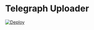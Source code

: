 # Telegraph Uploader
[![Deploy](https://www.herokucdn.com/deploy/button.svg)](https://heroku.com/deploy?template=https://github.com/pk-628996/Tgraph)
